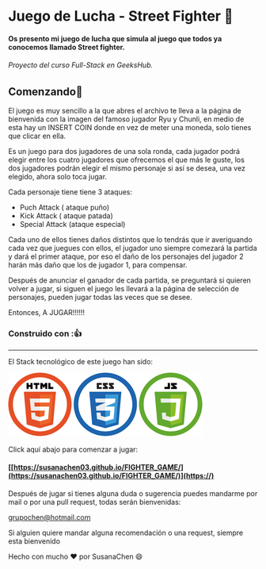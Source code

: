 # Juego de Lucha - Street Fighter 🚀️

#### Os presento mi juego de lucha que simula al juego que todos ya conocemos llamado Street fighter.

###### Proyecto del curso Full-Stack en GeeksHub.

## Comenzando🎉️

El juego es muy sencillo a la que abres el archivo te lleva a la página de bienvenida con la imagen del famoso jugador Ryu y Chunli, en medio de esta hay un INSERT COIN donde en vez de meter una moneda, solo tienes que clicar en ella.

Es un juego para dos jugadores de una sola ronda, cada jugador podrá elegir entre los cuatro jugadores que ofrecemos el que más le guste, los dos jugadores podrán elegir el mismo personaje si así se desea, una vez elegido, ahora solo toca jugar.

Cada personaje tiene tiene 3 ataques:

- Puch Attack ( ataque puño)
- Kick Attack ( ataque patada)
- Special Attack (ataque especial)

Cada uno de ellos tienes daños distintos que lo tendrás que ir averiguando cada vez que juegues con ellos, el jugador uno siempre comezará la partida y dará el primer ataque, por eso el daño de los personajes del jugador 2 harán más daño que los de jugador 1, para compensar.

Después de anunciar el ganador de cada partida, se preguntará si quieren volver a jugar, si siguen el juego les llevará a la página de selección de personajes, pueden jugar todas las veces que se desee.

Entonces, A JUGAR!!!!!!

### Construido con :👍

---

El Stack tecnológico de este juego han sido:

![imagen](Images/readmeimages/html5css3js.png)


Click aquí abajo para comenzar a jugar:

#### [[https://susanachen03.github.io/FIGHTER_GAME/](https://susanachen03.github.io/FIGHTER_GAME/)](https://)




Después de jugar si tienes alguna duda o sugerencia puedes mandarme por mail o por una pull request, todas serán bienvenidas:

[grupochen@hotmail.com](https://)

Si alguien quiere mandar alguna recomendación o  una request, siempre esta bienvenido

Hecho con mucho ❤️ por SusanaChen 😄
